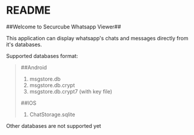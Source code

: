 # README #

##Welcome to Securcube Whatsapp Viewer##

This application can display whatsapp's chats and messages directly from it's databases.

Supported databases format:

>
> ##Android
> 1.   msgstore.db
> 1.   msgstore.db.crypt
> 1.   msgstore.db.crypt7 (with key file)
> 
> ##IOS
> 1.   ChatStorage.sqlite
>

Other databases are not supported yet